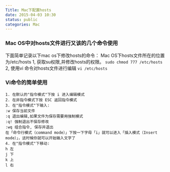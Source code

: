 ```yaml
---
Title: Mac下配置hosts
date: 2015-04-03 10:30
status: public
categories: Mac
---
```


###   Mac OS中对hosts文件进行又该的几个命令使用


下面简单记录以下mac os下修改hosts的命令：
Mac OS下hosts文件所在的位置为/etc/hosts
1, 获取su权限,并修改hosts的权限。
`sudo chmod 777 /etc/hosts`
2, 使用vi 命令对hosts文件进行编辑
`vi /etc/hosts`

###   Vi命令的简单使用
```
1. 在默认的"指令模式"下按 i 进入编辑模式 
2. 在非指令模式下按 ESC 返回指令模式 
3. 在"指令模式"下输入: 
:w 保存当前文件 
:q 退出编辑,如果文件为保存需要用强制模式 
:q! 强制退出不保存修改 
:wq 组合指令, 保存并退出 
在「命令行模式（command mode）」下按一下字母「i」就可以进入「插入模式（Insert mode）」，这时候你就可以开始输入文字了
4. 在"指令模式"下移动: 
h 左 
j 下 
k 上 
l 右 
```